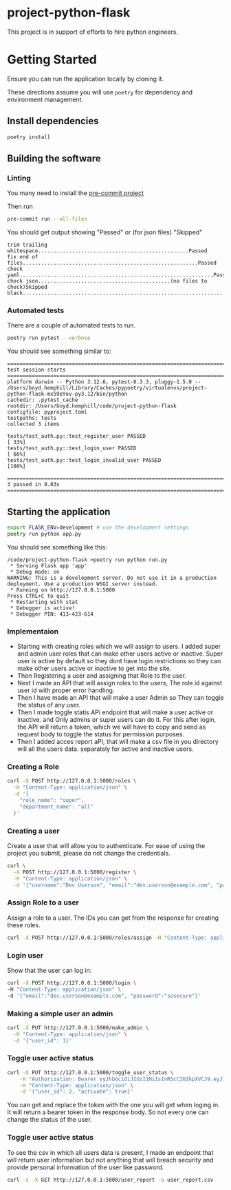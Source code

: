 # project-python-flask
This project is in support of efforts to hire python engineers.


# Getting Started

Ensure you can run the application locally by cloning it.

These directions assume you will use `poetry` for dependency and environment management.


## Install dependencies
```sh
poetry install
```

## Building the software

### Linting

You many need to install the [pre-commit project](https://pre-commit.com/#install)

Then run

```sh
pre-commit run --all-files
```

You should get output showing "Passed" or (for json files) "Skipped"

```
trim trailing whitespace.................................................Passed
fix end of files.........................................................Passed
check yaml...............................................................Passed
check json...........................................(no files to check)Skipped
black....................................................................Passed
```

### Automated tests

There are a couple of automated tests to run.

```sh
poetry run pytest --verbose
```

You should see something similar to:

```
============================================================================================= test session starts ==============================================================================================
platform darwin -- Python 3.12.6, pytest-8.3.3, pluggy-1.5.0 -- /Users/boyd.hemphill/Library/Caches/pypoetry/virtualenvs/project-python-flask-mx59eYov-py3.12/bin/python
cachedir: .pytest_cache
rootdir: /Users/boyd.hemphill/code/project-python-flask
configfile: pyproject.toml
testpaths: tests
collected 3 items

tests/test_auth.py::test_register_user PASSED                                                                                                                                                            [ 33%]
tests/test_auth.py::test_login_user PASSED                                                                                                                                                               [ 66%]
tests/test_auth.py::test_login_invalid_user PASSED                                                                                                                                                       [100%]

============================================================================================== 3 passed in 0.03s ===============================================================================================

```

## Starting the application

```sh
export FLASK_ENV=development # use the development settings
poetry run python app.py
```

You should see something like this:

```
/code/project-python-flask >poetry run python run.py
 * Serving Flask app 'app'
 * Debug mode: on
WARNING: This is a development server. Do not use it in a production deployment. Use a production WSGI server instead.
 * Running on http://127.0.0.1:5000
Press CTRL+C to quit
 * Restarting with stat
 * Debugger is active!
 * Debugger PIN: 413-423-614
 ```

### Implementaion

- Starting with creating roles which we will assign to users. I added super and admin user roles that can make other users active or inactive. Super user is active by default so they dont have login restrictions so they can make other users active or inactive to get into the site.
- Then Registering a user and assigning that Role to the user.
- Next I made an API that will assign roles to the users, The role id against user id with proper error handling.
- Then I have made an API that will make a user Admin so They can toggle the status of any user.
- Then I made toggle statis APi endpoint that will make a user active or inactive. and Only admins or super users can do it. For this after login, the API will return a token, which we will have to copy and send as request body to toggle the status for permission purposes.
- Then I added acces report aPI, that will make a csv file in you directory will all the users data. separately for active and inactive users.

### Creating a Role

```sh
curl -X POST http://127.0.0.1:5000/roles \
  -H "Content-Type: application/json" \
  -d '{
    "role_name": "super",
    "department_name": "all"
  }'
```
### Creating a user

Create a user that will allow you to authenticate. For ease of using the project you submit, please do not change the credentials.

```sh
curl \
  -X POST http://127.0.0.1:5000/register \
  -H "Content-Type: application/json" \
  -d '{"username":"Dev Userson", "email":"dev.userson@example.com", "password":"sosecure"}'
```

### Assign Role to a user

Assign a role to a user. The IDs you can get from the response for creating these roles.

```sh
curl -X POST http://127.0.0.1:5000/roles/assign -H "Content-Type: application/json" -d '{"user_id": 1, "role_id": 1}'
```

### Login user

Show that the user can log in:

```sh
curl -X POST http://127.0.0.1:5000/login \
-H "Content-Type: application/json" \
-d '{"email":"dev.userson@example.com", "password":"sosecure"}'
```

### Making a simple user an admin

```sh
curl -X PUT http://127.0.0.1:5000/make_admin \
  -H "Content-Type: application/json" \
  -d '{"user_id": 1}'
```

### Toggle user active status

```sh
curl -X PUT http://127.0.0.1:5000/toggle_user_status \
    -H "Authorization: Bearer eyJhbGciOiJIUzI1NiIsInR5cCI6IkpXVCJ9.eyJ1c2VyX2lkIjoxLCJyb2xlcyI6WyJBZG1pbiIsInN1cGVyIl0sImV4cCI6MTcyOTE2ODc2Mn0.UP5_5Ean_hE72O4_G3KzDWdFnxeNdhkxoMliCvaN0k0" \
    -H "Content-Type: application/json" \
    -d '{"user_id": 2, "activate": true}'
```
You can get and replace the token with the one you will get when loging in. It will return a bearer token  in the response body.
So not every one can change the status of the user.

### Toggle user active status
To see the csv in which all users data is present, I made an endpoint that will return user information but not anything that will breach security and provide personal information of the user like password.

```sh
curl -s -X GET http://127.0.0.1:5000/user_report -o user_report.csv
```

